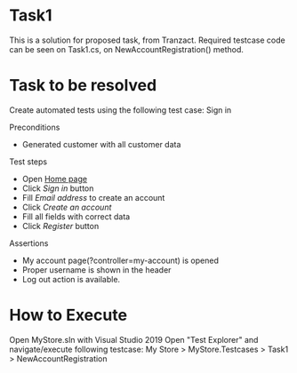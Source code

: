 # Task1
This is a solution for proposed task, from Tranzact.
Required testcase code can be seen on Task1.cs, on NewAccountRegistration() method.


Task to be resolved
======================================================
Create automated tests using the following test case:
Sign in

Preconditions
* Generated customer with all customer data

Test steps
* Open [Home page](http://automationpractice.com/index.php)
* Click *Sign in* button
* Fill *Email address* to create an account
* Click *Create an account*
* Fill all fields with correct data
* Click *Register* button

Assertions
* My account page(?controller=my-account) is opened
* Proper username is shown in the header
* Log out action is available.

How to Execute
======================================================
Open MyStore.sln with Visual Studio 2019
Open "Test Explorer" and navigate/execute following testcase:
My Store > MyStore.Testcases > Task1 > NewAccountRegistration
